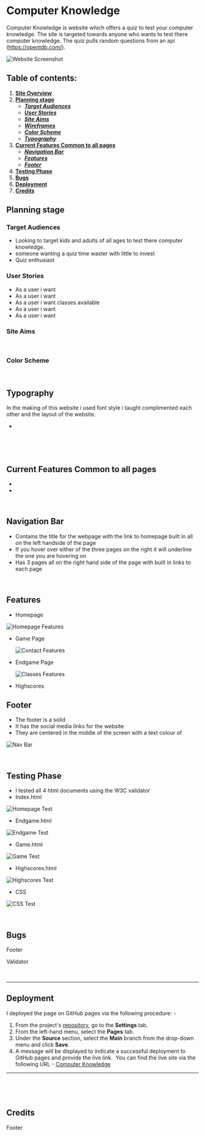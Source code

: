 # **Computer Knowledge**

Computer Knowledge is website which offers a quiz to test your computer knowledge. The site is targeted towards anyone who wants to test there computer knowledge. The quiz pulls random questions from an api (https://opentdb.com/).



![Website Screenshot](assets/images/hompage-screenshot.png)
​
## Table of contents:
1. [**Site Overview**](#site-overview)
1. [**Planning stage**](#planning-stage)
    * [***Target Audiences***](#target-audiences)
    * [***User Stories***](#user-stories)
    * [***Site Aims***](#site-aims)
    * [***Wireframes***](#wireframes)
    * [***Color Scheme***](#color-scheme)
    * [***Typography***](#typography)
1. [**Current Features Common to all pages**](#current-features-common-to-all-pages)
    * [***Navigation Bar***](#navigation-bar)
    * [***Features***](#features)
    * [***Footer***](#footer)
1. [**Testing Phase**](#testing-phase)
1. [**Bugs**](#bugs)
1. [**Deployment**](#deployment)
1. [**Credits**](#credits)
   
## **Planning stage**
### **Target Audiences**
 - ​Looking to target kids and adults of all ages to test there computer knowledge.
 - someone wanting a quiz time waster with little to invest
 - Quiz enthusiast

### **User Stories** 

 - As a user i want 
 - As a user i want 
 - As a user i want classes available 
 - As a user i want
 - As a user i want 
​
​
### **Site Aims**


​
### **Color Scheme**

 
​
## **Typography**

In the making of this website i used  font style i taught complimented each other and the layout of the website.

- 

​

​
## **Current Features Common to all pages**
- 
- 
​
## **Navigation Bar**
- Contains the title for the webpage with the link to homepage built in all on the left handside of the page
- If you hover over either of the three pages on the right it will underline the one you are hovering on
- Has 3 pages all on the right hand side of the page with built in links to each page

​
## **Features**
- Homepage 


![Homepage Features](assets/images/homepage-features.png)

- Game Page
 

  ![Contact Features](assets/images/signup-features.png)

- Endgame Page
  
   
   ![Classes Features](assets/images/classes-features.png)

- Highscores


## **Footer**
- The footer is a solid
- It has the social media links for the website
- They are centered in the middle of the screen with a text colour of 

 ![Nav Bar](assets/images/nav-bar.png)

​
## **Testing Phase**
- I tested all 4 html documents using the W3C validator
- Index.html
  

![Homepage Test](assets/images/index-validate.png)

  - Endgame.html

![Endgame Test](assets/images/endgame-validate.png)

  - Game.html

​![Game Test](assets/images/game-validate.png)

  - Highscores.html
    

​![Highscores Test](assets/images/highscores-validate.png)

  - CSS

​![CSS Test](assets/images/css-validate.png)


​
## **Bugs**

Footer 

Validator 


​
***
## **Deployment**
I deployed the page on GitHub pages via the following procedure: -
​
1. From the project's [repository](pageurl), go to the **Settings** tab.
2. From the left-hand menu, select the **Pages** tab.
3. Under the **Source** section, select the **Main** branch from the drop-down menu and click **Save**.
4. A message will be displayed to indicate a successful deployment to GitHub pages and provide the live link.
​
You can find the live site via the following URL - [Computer Knowledge](https://peterq93.github.io/quiz/)
***
​

​
## **Credits**


Footer



​
​
